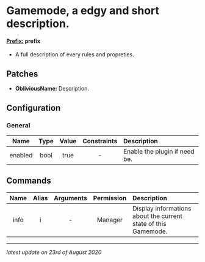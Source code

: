 # Gamemode, a edgy and short description.

#### <ins>Prefix:</ins> **prefix**

* A full description of every rules and propreties.

## Patches

* **ObliviousName:** Description.

## Configuration

### General

Name | Type | Value | Constraints | Description
:---: | :---: | :---: | :---: | :------
enabled | bool | true | - | Enable the plugin if need be.

## Commands

Name | Alias | Arguments | Permission | Description
:---: | :---: | :---: | :---: | :------
info | i | - | Manager | Display informations about the current state of this Gamemode.

---

*latest update on 23rd of August 2020*